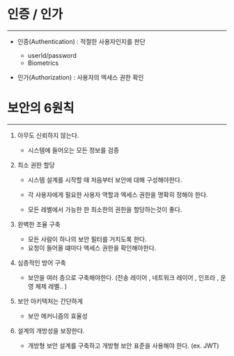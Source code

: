 # 인증 / 인가


-------

- 인증(Authentication) : 적절한 사용자인지를 판단

    - userId/password
    - Biometrics

- 인가(Authorization) : 사용자의 엑세스 권한 확인


# 보안의 6원칙

-----


1. 아무도 신뢰하지 않는다.

    - 시스템에 들어오는 모든 정보를 검증
2. 최소 권한 할당
    
    - 시스템 설계를 시작할 때 처음부터 보안에 대해 구성해야한다.
    - 각 사용자에게 필요한 사용자 역할과 엑세스 권한을 명확히 정해야 한다.
    
    - 모든 레벨에서 가능한 한 최소한의 권한을 할당하는것이 좋다.

3. 완벽한 조율 구축

    - 모든 사람이 하나의 보안 필터를 거치도록 한다.
    - 요청이 들어올 떄마다 엑세스 권한을 확인해야한다.
4. 심층적인 방어 구축
    
    - 보안을 여러 층으로 구축해야한다. (전송 레이어 , 네트워크 레이어 , 인프라 , 운영 체제 레벨.. )
   
5. 보안 아키텍처는 간단하게

    - 보안 메커니즘의 효율성

6. 설계의 개방성을 보장한다.

    - 개방형 보안 설계를 구축하고 개방형 보안 표준을 사용해야 한다. (ex. JWT)
